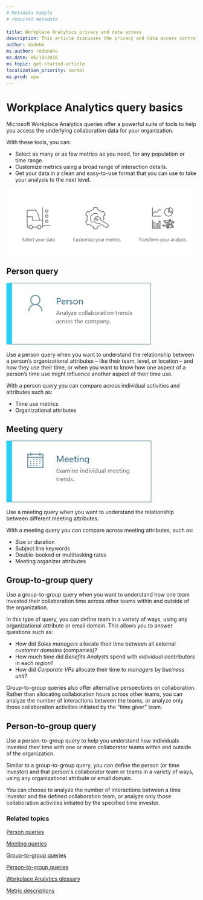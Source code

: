 ```yaml
---
# Metadata Sample
# required metadata

title: Workplace Analytics privacy and data access
description: This article discusses the privacy and data access controls available in Workplace Analytics and  
author: midehm
ms.author: rodonahu
ms.date: 06/13/2018
ms.topic: get-started-article
localization_priority: normal 
ms.prod: wpa
---
```

# Workplace Analytics query basics

Microsoft Workplace Analytics queries offer a powerful suite of tools to help you access the underlying collaboration data for your organization.

With these tools, you can:

-	Select as many or as few metrics as you need, for any population or time range.
-	Customize metrics using a broad range of interaction details.
-	Get your data in a clean and easy-to-use format that you can use to take your analysis to the next level.

 ![What you can do with queries](../Images/WpA/Tutorials/select-customize-transform.png)

## Person query

![Person query](../Images/WpA/Tutorials/person-query-card.png)
 
Use a person query when you want to understand the relationship between a person’s organizational attributes – like their team, level, or location – and how they use their time, or when you want to know how one aspect of a person’s time use might influence another aspect of their time use.

With a person query you can compare across individual activities and attributes such as:

* Time use metrics
* Organizational attributes

## Meeting query  

![Meeting query](../Images/WpA/Tutorials/meeting-query-card.png  )

Use a meeting query when you want to understand the relationship between different meeting attributes.

With a meeting query you can compare across meeting attributes, such as:

* Size or duration
* Subject line keywords
* Double-booked or multitasking rates
* Meeting organizer attributes

## Group-to-group query

<!--
![Group query](../Images/WpA/Tutorials/group-query-card.png  )
-->

Use a group-to-group query when you want to understand how one team invested their collaboration time across other teams within and outside of the organization.

In this type of query, you can define team in a variety of ways, using any organizational attribute or email domain. This allows you to answer questions such as:

* How did _Sales managers_ allocate their time between all external _customer domains_ (companies)? 
* How much time did _Benefits Analysts_ spend with _individual contributors_ in each _region_?
* How did _Corporate VPs_ allocate their time to _managers_ by _business unit_?

Group-to-group queries also offer alternative perspectives on collaboration. Rather than allocating collaboration hours across other teams, you can analyze the number of interactions between the teams, or analyze only those collaboration activities initiated by the “time giver” team.

## Person-to-group query

Use a person-to-group query to help you understand how individuals invested their time with one or more collaborator teams within and outside of the organization.

Similar to a group-to-group query, you can define the person (or time investor) and that person's collaborator team or teams in a variety of ways, using any organizational attribute or email domain.

You can choose to analyze the number of interactions between a time investor and the defined collaboration team, or analyze only those collaboration activities initiated by the specified time investor.

### Related topics

[Person queries](../Tutorials/Person-queries.md)

[Meeting queries](../Tutorials/meeting-queries.md)

[Group-to-group queries](../Tutorials/group-to-group-queries.md)

[Person-to-group queries](../Tutorials/person-to-group-queries.md)

[Workplace Analytics glossary](../Use/Glossary.md)

[Metric descriptions](../Use/Metric-definitions.md)



